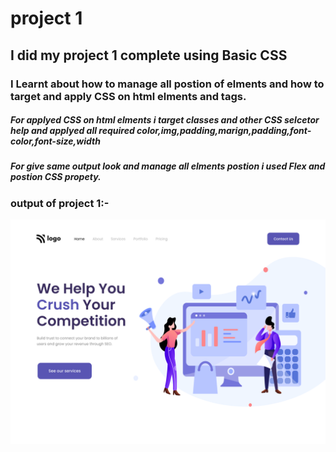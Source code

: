 # project 1



## I did my project 1 complete using Basic CSS

### I Learnt about how to manage all postion of elments and how to target and apply CSS on html elments and tags.


##### For applyed CSS on html elments i  target classes and other  CSS selcetor help and applyed all required color,img,padding,marign,padding,font-color,font-size,width

##### For give same output look and manage all elments postion i used Flex and postion CSS propety.

### output of project 1:-

![Project 1](./output.png)